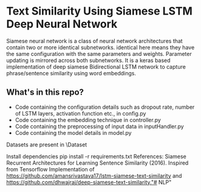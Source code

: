 # Text Similarity Using Siamese LSTM Deep Neural Network
Siamese neural network is a class of neural network architectures that contain two or more identical subnetworks. identical here means they have the same configuration with the same parameters and weights. Parameter updating is mirrored across both subnetworks.
It is a keras based implementation of deep siamese Bidirectional LSTM network to capture phrase/sentence similarity using word embeddings.

## What's in this repo?

* Code containing the configuration details such as dropout rate, number of LSTM layers, activation function etc., in config.py
* Code containing the embedding technique in controller.py
* Code containing the preprocessing of input data in inputHandler.py
* Code containing the model details in model.py

Datasets are present in \Dataset

Install dependencies
pip install -r requirements.txt
References:
Siamese Recurrent Architectures for Learning Sentence Similarity (2016).
Inspired from Tensorflow Implementation of https://github.com/amansrivastava17/lstm-siamese-text-similarity and https://github.com/dhwajraj/deep-siamese-text-similarity."# NLP" 

